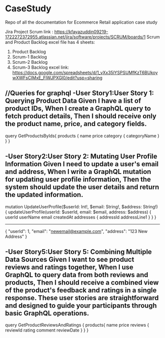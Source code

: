 # CaseStudy
Repo of all the documentation for Ecommerce Retail application case study

Jira Project Scrum link : https://kfayazuddin09219-1722272372955.atlassian.net/jira/software/projects/SCRUM/boards/1
Scrum and Product Backlog excel file has 4 sheets:
1. Product Backlog
2. Scrum-1 Backlog
3. Scrum-2 Backlog
4. Scrum-3 Backlog
excel link: https://docs.google.com/spreadsheets/d/1_yXx35lYSPSUMfKzT6BUkoywXWFsCIMxE_FlWJPXGl0/edit?usp=sharing

//Queries for graphql
-User Story1:User Story 1: Querying Product Data
Given I have a list of product IDs,
When I create a GraphQL query to fetch product details,
Then I should receive only the product name, price, and category fields.
-------------------------------------------------------------------
query GetProductsByIds{
  products {
    name
    price
    category {
      categoryName
    }
  }
}

-User Story2:User Story 2: Mutating User Profile Information
Given I need to update a user's email and address,
When I write a GraphQL mutation for updating user profile information,
Then the system should update the user details and return the updated information.
----------------------------------------------------------------------------------
mutation UpdateUserProfile($userId: Int!, $email: String!, $address: String!) {
  updateUserProfile(userId: $userId, email: $email, address: $address) {
    userId
    userName
    email
    createdAt
    addresses {
      addressId
      addressLine1
    }
  }
}

------------------------------------------------------------------------------------------
{
  "userId": 1,
  "email": "newemail@example.com",
  "address": "123 New Address"
}

-User Story5:User Story 5: Combining Multiple Data Sources
Given I want to see product reviews and ratings together,
When I use GraphQL to query data from both reviews and products,
Then I should receive a combined view of the product's feedback and ratings in a single response.
These user stories are straightforward and designed to guide your participants through basic GraphQL operations.
-----------------------------------------------------------------------------------
query GetProductReviewsAndRatings {
  products{
    name
    price
    reviews {
      reviewId
      rating
      comment
      reviewDate
    }
  }
}


